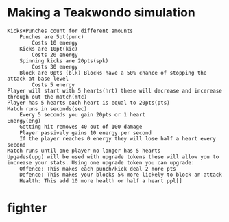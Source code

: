 # Making a Teakwondo simulation
    Kicks+Punches count for different amounts
        Punches are 5pt(punc)
            Costs 10 energy
        Kicks are 10pt(kic)
            Costs 20 energy
        Spinning kicks are 20pts(spk)
            Costs 30 energy
        Block are 0pts (blk) Blocks have a 50% chance of stopping the attack at base level
            Costs 5 energy
    Player will start with 5 hearts(hrt) these will decrease and incerease through out the match(mtc)
    Player has 5 hearts each heart is equal to 20pts(pts)
    Match runs in seconds(sec)
        Every 5 seconds you gain 20pts or 1 heart
    Energy(eng)
        Getting hit removes 40 out of 100 damage 
        Player passively gains 10 energy per second
        If the player reaches 0 energy they will lose half a heart every second
    Match runs until one player no longer has 5 hearts
    Upgades(upg) will be used with upgrade tokens these will allow you to increase your stats. Using one upgrade token you can upgrade:
        Offence: This makes each punch/kick deal 2 more pts
        Defence: This makes your blocks 5% more lickely to block an attack
        Health: This add 10 more health or half a heart ppl[]


# fighter
